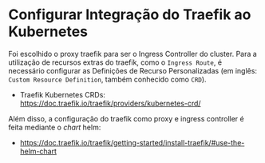 # Configurar Integração do Traefik ao Kubernetes

Foi escolhido o proxy traefik para ser o Ingress Controller do cluster. Para a utilização de recursos extras do traefik, como o `Ingress Route`, é necessário configurar as Definições de Recurso Personalizadas (em inglês: `Custom Resource Definition`, também conhecido como `CRD`).

- Traefik Kubernetes CRDs: <https://doc.traefik.io/traefik/providers/kubernetes-crd/>

Além disso, a configuração do traefik como proxy e ingress controller é feita mediante o _chart_ helm:

- <https://doc.traefik.io/traefik/getting-started/install-traefik/#use-the-helm-chart>
